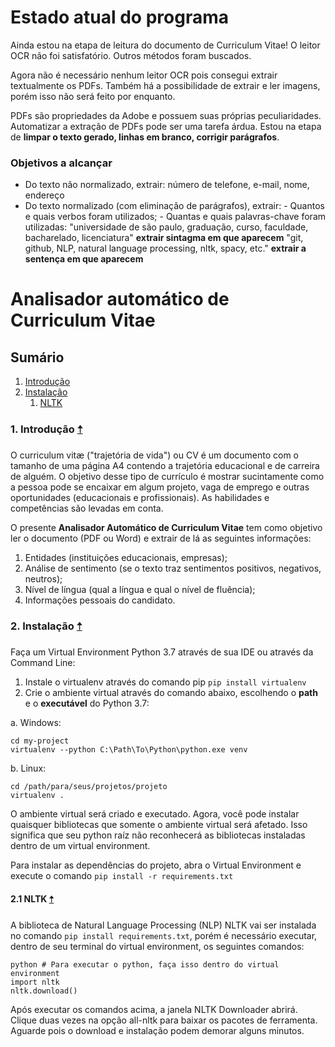 # Estado atual do programa
Ainda estou na etapa de leitura do documento de Curriculum Vitae! O leitor OCR não foi satisfatório. Outros métodos foram buscados.

Agora não é necessário nenhum leitor OCR pois consegui extrair textualmente os PDFs. Também há a possibilidade de extrair e ler imagens, porém isso não será feito por enquanto.

PDFs são propriedades da Adobe e possuem suas próprias peculiaridades. Automatizar a extração de PDFs pode ser uma tarefa árdua. Estou na etapa de **limpar o texto gerado, linhas em branco, corrigir parágrafos**.

### Objetivos a alcançar
- Do texto não normalizado, extrair: número de telefone, e-mail, nome, endereço
- Do texto normalizado (com eliminação de parágrafos), extrair:
      - Quantos e quais verbos foram utilizados;
      - Quantas e quais palavras-chave foram utilizadas:
            "universidade de são paulo, graduação, curso, faculdade, bacharelado, licenciatura" **extrair sintagma em que aparecem**
            "git, github, NLP, natural language processing, nltk, spacy, etc." **extrair a sentença em que aparecem**





# Analisador automático de Curriculum Vitae
<a name="intro"></a>
## Sumário
1. [Introdução](#git1)
2. [Instalação](#git2)
      1. [NLTK](#git2.1)

### 1. Introdução  <a name="git1"></a> [🠡](#intro)
O curriculum vitæ ("trajetória de vida") ou CV é um documento com o tamanho de uma página A4 contendo a trajetória educacional e de carreira de alguém. O objetivo desse tipo de currículo é mostrar sucintamente como a pessoa pode se encaixar em algum projeto, vaga de emprego e outras oportunidades (educacionais e profissionais). As habilidades e competências são levadas em conta.

O presente **Analisador Automático de Curriculum Vitae** tem como objetivo ler o documento (PDF ou Word) e extrair de lá as seguintes informações:
1. Entidades (instituições educacionais, empresas);
2. Análise de sentimento (se o texto traz sentimentos positivos, negativos, neutros);
3. Nível de língua (qual a língua e qual o nível de fluência);
4. Informações pessoais do candidato.


### 2. Instalação  <a name="git2"></a> [🠡](#intro)

Faça um Virtual Environment Python 3.7 através de sua IDE ou através da Command Line:
1. Instale o virtualenv através do comando pip ``pip install virtualenv``
2. Crie o ambiente virtual através do comando abaixo, escolhendo o **path** e o **executável** do Python 3.7:

a. Windows:
```
cd my-project
virtualenv --python C:\Path\To\Python\python.exe venv
```
b. Linux: 
```
cd /path/para/seus/projetos/projeto
virtualenv .
```

O ambiente virtual será criado e executado. Agora, você pode instalar quaisquer bibliotecas que somente o ambiente virtual será afetado. Isso significa que seu python raíz não reconhecerá as bibliotecas instaladas dentro de um virtual environment.

Para instalar as dependências do projeto, abra o Virtual Environment e execute o comando ``pip install -r requirements.txt``

#### 2.1 NLTK  <a name="git2.1"></a> [🠡](#intro)
A biblioteca de Natural Language Processing (NLP) NLTK vai ser instalada no comando ``pip install requirements.txt``, porém é necessário executar, dentro de seu terminal do virtual environment, os seguintes comandos:
```
python # Para executar o python, faça isso dentro do virtual environment
import nltk
nltk.download()
```
Após executar os comandos acima, a janela NLTK Downloader abrirá. Clique duas vezes na opção all-nltk para baixar os pacotes de ferramenta. Aguarde pois o download e instalação podem demorar alguns minutos.
